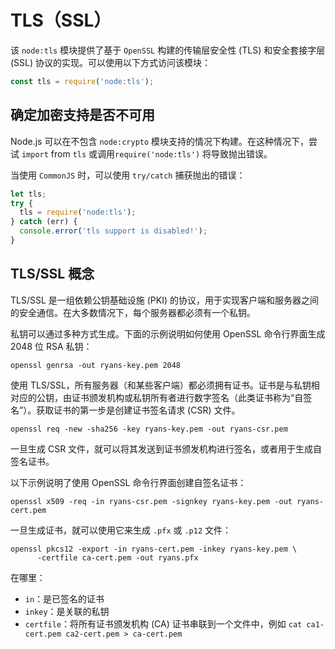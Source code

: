 # TLS（SSL）
该 `node:tls` 模块提供了基于 `OpenSSL` 构建的传输层安全性 (TLS) 和安全套接字层 (SSL) 协议的实现。可以使用以下方式访问该模块：

```js
const tls = require('node:tls');
```
## 确定加密支持是否不可用
Node.js 可以在不包含 `node:crypto` 模块支持的情况下构建。在这种情况下，尝试 `import` from `tls` 或调用`require('node:tls')` 将导致抛出错误。

当使用 `CommonJS` 时，可以使用 `try/catch` 捕获抛出的错误：
```js
let tls;
try {
  tls = require('node:tls');
} catch (err) {
  console.error('tls support is disabled!');
}
```
## TLS/SSL 概念
TLS/SSL 是一组依赖公钥基础设施 (PKI) 的协议，用于实现客户端和服务器之间的安全通信。在大多数情况下，每个服务器都必须有一个私钥。

私钥可以通过多种方式生成。下面的示例说明如何使用 OpenSSL 命令行界面生成 2048 位 RSA 私钥：
```shell
openssl genrsa -out ryans-key.pem 2048
```
使用 TLS/SSL，所有服务器（和某些客户端）都必须拥有证书。证书是与私钥相对应的公钥，由证书颁发机构或私钥所有者进行数字签名（此类证书称为“自签名”）。获取证书的第一步是创建证书签名请求 (CSR) 文件。
```shell
openssl req -new -sha256 -key ryans-key.pem -out ryans-csr.pem 
```
一旦生成 CSR 文件，就可以将其发送到证书颁发机构进行签名，或者用于生成自签名证书。

以下示例说明了使用 OpenSSL 命令行界面创建自签名证书：
```shell
openssl x509 -req -in ryans-csr.pem -signkey ryans-key.pem -out ryans-cert.pem 
```
一旦生成证书，就可以使用它来生成 `.pfx` 或 `.p12` 文件：
```shell
openssl pkcs12 -export -in ryans-cert.pem -inkey ryans-key.pem \
      -certfile ca-cert.pem -out ryans.pfx
```
在哪里：
- `in`：是已签名的证书
- `inkey`：是关联的私钥
- `certfile`：将所有证书颁发机构 (CA) 证书串联到一个文件中，例如 `cat ca1-cert.pem ca2-cert.pem > ca-cert.pem`








